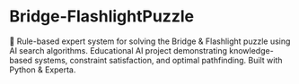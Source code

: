 # Bridge-FlashlightPuzzle
🌉 Rule-based expert system for solving the Bridge &amp; Flashlight puzzle using AI search algorithms. Educational AI project demonstrating knowledge-based systems, constraint satisfaction, and optimal pathfinding. Built with Python &amp; Experta.